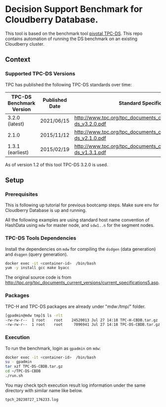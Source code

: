 # Decision Support Benchmark for Cloudberry Database.

This tool is based on the benchmark tool [pivotal TPC-DS](https://github.com/pivotal/TPC-DS).
This repo contains automation of running the DS benchmark on an existing Cloudberry cluster.

## Context

### Supported TPC-DS Versions

TPC has published the following TPC-DS standards over time:

| TPC-DS Benchmark Version | Published Date | Standard Specification |
|-|-|-|
| 3.2.0 (latest) | 2021/06/15 | http://www.tpc.org/tpc_documents_current_versions/pdf/tpc-ds_v3.2.0.pdf |
| 2.1.0 | 2015/11/12 | http://www.tpc.org/tpc_documents_current_versions/pdf/tpc-ds_v2.1.0.pdf |
| 1.3.1 (earliest) | 2015/02/19 | http://www.tpc.org/tpc_documents_current_versions/pdf/tpc-ds_v1.3.1.pdf |

As of version 1.2 of this tool TPC-DS 3.2.0 is used.

## Setup

### Prerequisites

This is following up tutorial for previous bootcamp steps. Make sure env for Cloudberry Database is up and running.

All the following examples are using standard host name convention of HashData using `mdw` for master node, and `sdw1..n` for the segment nodes.

### TPC-DS Tools Dependencies

Install the dependencies on `mdw` for compiling the `dsdgen` (data generation) and `dsqgen` (query generation).

```bash
docker exec -it <container-id>  /bin/bash
yum -y install gcc make byacc
```

The original source code is from http://tpc.org/tpc_documents_current_versions/current_specifications5.asp.

### Packages

TPC-H and TPC-DS packages are already under "mdw:/tmp/" folder.

```bash
[gpadmin@mdw tmp]$ ls -rlt
-rw-rw-r--  1 root    root    24520013 Jul 27 14:18 TPC-H-CBDB.tar.gz
-rw-rw-r--  1 root    root     7096941 Jul 27 14:18 TPC-DS-CBDB.tar.gz
```

### Execution

To run the benchmark, login as `gpadmin` on `mdw`:

```bash
docker exec -it <container-id>  /bin/bash
su - gpadmin
tar xzf TPC-DS-CBDB.tar.gz
cd ~/TPC-DS-CBDB
./run.sh
```

You may check tpch execution result log information under the same directory with similar name like below.

```
tpch_20230727_176233.log
```
